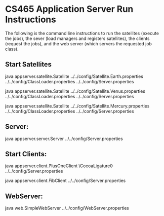 # CS465 Application Server Run Instructions 
The following is the command line instructions to run the satellites (execute the jobs), the sever (load managers and registers satellites), the clients (request the jobs), and the web server (which servers the requested job class). 

## Start Satellites

java appserver.satellite.Satellite  ../../config/Satellite.Earth.properties ../../config/ClassLoader.properties ../../config/Server.properties 

java appserver.satellite.Satellite  ../../config/Satellite.Venus.properties ../../config/ClassLoader.properties ../../config/Server.properties 

java appserver.satellite.Satellite  ../../config/Satellite.Mercury.properties ../../config/ClassLoader.properties ../../config/Server.properties 

## Server:

java appserver.server.Server ../../config/Server.properties

## Start Clients: 

java appserver.client.PlusOneClient \CocoaLigature0 ../../config/Server.properties

java appserver.client.FibClient ../../config/Server.properties 

## WebServer: 

java web.SimpleWebServer ../../config/WebServer.properties
